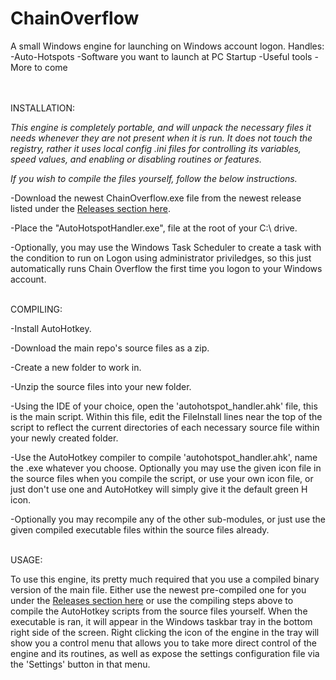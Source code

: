# ChainOverflow
A small Windows engine for launching on Windows account logon.
Handles:
-Auto-Hotspots
-Software you want to launch at PC Startup
-Useful tools
-More to come
<br><br><br>


INSTALLATION:

*This engine is completely portable, and will unpack the necessary files it needs whenever they are not present when it is run. It does not touch the registry, rather it uses local config .ini files for controlling its variables, speed values, and enabling or disabling routines or features.*

*If you wish to compile the files yourself, follow the below instructions.*

-Download the newest ChainOverflow.exe file from the newest release listed under the [Releases section here](https://github.com/A-gent/ChainOverflow/releases).

-Place the "AutoHotspotHandler.exe", file at the root of your C:\ drive. 

-Optionally, you may use the Windows Task Scheduler to create a task with the condition to run on Logon using administrator priviledges, so this just automatically runs Chain Overflow the first time you logon to your Windows account.



<br>
COMPILING:

-Install AutoHotkey.

-Download the main repo's source files as a zip.

-Create a new folder to work in.

-Unzip the source files into your new folder.

-Using the IDE of your choice, open the 'autohotspot_handler.ahk' file, this is the main script. Within this file, edit the FileInstall lines near the top of the script to reflect the current directories of each necessary source file within your newly created folder.

-Use the AutoHotkey compiler to compile 'autohotspot_handler.ahk', name the .exe whatever you choose. Optionally you may use the given icon file in the source files when you compile the script, or use your own icon file, or just don't use one and AutoHotkey will simply give it the default green H icon.

-Optionally you may recompile any of the other sub-modules, or just use the given compiled executable files within the source files already.

<br>
USAGE:

To use this engine, its pretty much required that you use a compiled binary version of the main file. Either use the newest pre-compiled one for you under the [Releases section here](https://github.com/A-gent/ChainOverflow/releases) or use the compiling steps above to compile the AutoHotkey scripts from the source files yourself.
When the executable is ran, it will appear in the Windows taskbar tray in the bottom right side of the screen. Right clicking the icon of the engine in the tray will show you a control menu that allows you to take more direct control of the engine and its routines, as well as expose the settings configuration file via the 'Settings' button in that menu.

